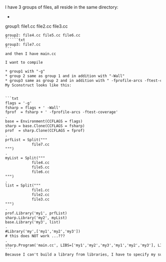 
I have 3 groups of files, all reside in the same directory: 

* ```txt
group1: file1.cc file2.cc file3.cc 
``````txt
group2: file4.cc file5.cc file6.cc 
``````txt
group3: file7.cc 
```
and then I have main.cc 

I want to compile 

* group1 with "-g" 
* group 2 same as group 1 and in addition with "-Wall" 
* group3 same as group 2 and in addition with " -fprofile-arcs -ftest-coverage " 
My Sconstruct looks like this: 


```txt
flags = '-g'
fsharp = flags + ' -Wall'
fprof  = fsharp + ' -fprofile-arcs -ftest-coverage'
.
base = Environment(CCFLAGS = flags)
sharp = base.Clone(CCFLAGS = fsharp)
prof  = sharp.Clone(CCFLAGS = fprof)
.
prfList = Split("""
            file7.cc
""")
.
myList = Split("""
            file4.cc
            file5.cc
            file6.cc
""")
.
list = Split("""
            file1.cc
            file2.cc
            file3.cc
""")
.
prof.Library('my1', prfList)
sharp.Library('my2', myList)
base.Library('my3', list)
.
#Library('my',['my1','my2','my3'])
# this does NOT work ...???
.
sharp.Program('main.cc', LIBS=['my1','my2','my3','my1','my2','my3'], LIBPATH='.') 
```
Because I can't build a library from libraries, I have to specify my sublibraries twice, since there are dependencies between them. Does anybody know a better way to achieve this ...??? 
